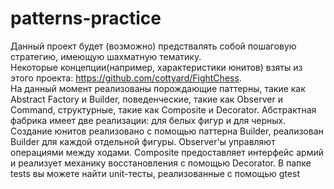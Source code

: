 # patterns-practice
Данный проект будет (возможно) предствалять собой пошаговую стратегию, имеющую шахматную тематику.  
Некоторые концепции(например, характеристики юнитов) взяты из этого проекта: https://github.com/cottyard/FightChess.  
На данный момент реализованы порождающие паттерны, такие как Abstract Factory
и Builder, поведенческие, такие как Observer и Command, структурные, такие как Composite и Decorator.
Абстрактная фабрика имеет две реализации: для белых фигур и для черных.  
Создание юнитов реализовано с помощью паттерна Builder, реализован Builder для каждой отдельной фигуры.
Observer'ы управляют операциями между ходами. Composite предоставляет интерфейс армий
и реализует механику восстановления с помощью Decorator.
В папке tests вы можете найти unit-тесты, реализованные с помощью gtest